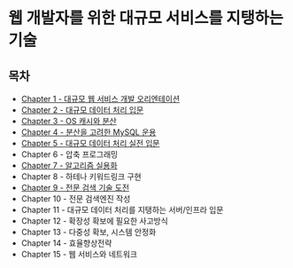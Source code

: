 # 웹 개발자를 위한 대규모 서비스를 지탱하는 기술

## 목차
- [Chapter 1 - 대규모 웹 서비스 개발 오리엔테이션](./contents/chapter01.md)
- [Chapter 2 - 대규모 데이터 처리 입문](./contents/chapter02.md)
- [Chapter 3 - OS 캐시와 분산](./contents/chapter03.md)
- [Chapter 4 - 분산을 고려한 MySQL 운용](./contents/chapter04.md)
- [Chapter 5 - 대규모 데이터 처리 실전 입문](./contents/chapter05.md)
- Chapter 6 - 압축 프로그래밍
- [Chapter 7 - 알고리즘 실용화](./contents/chapter07.md)
- Chapter 8 - 하테나 키워드링크 구현
- [Chapter 9 - 전문 검색 기술 도전](./contents/chapter09.md)
- Chapter 10 - 전문 검색엔진 작성
- Chapter 11 - 대규모 데이터 처리를 지탱하는 서버/인프라 입문
- Chapter 12 - 확장성 확보에 필요한 사고방식
- Chapter 13 - 다중성 확보, 시스템 안정화
- Chapter 14 - 효율향상전략
- Chapter 15 - 웹 서비스와 네트워크